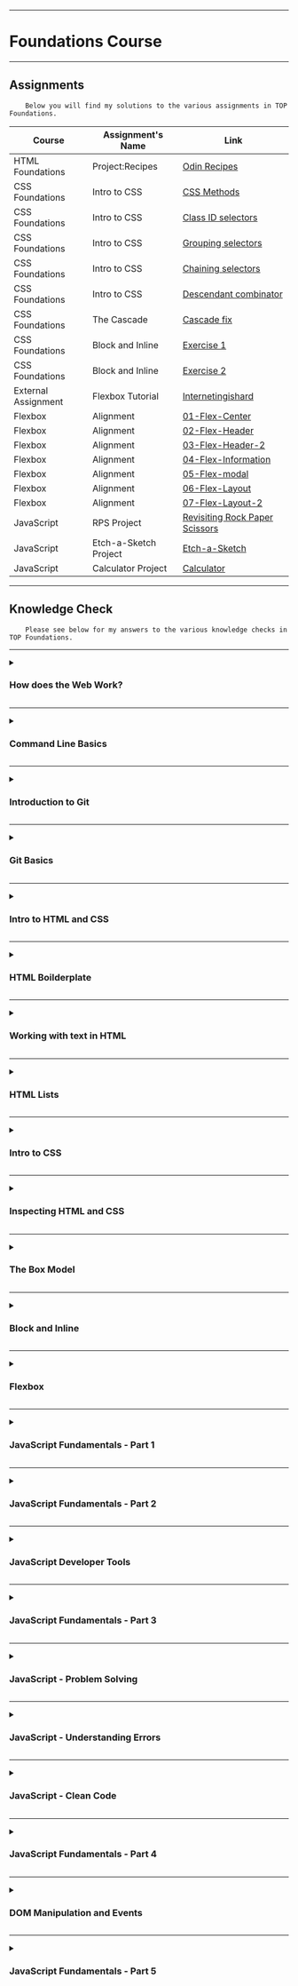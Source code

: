 ***

<h1>Foundations Course</h1>

***

<h2>Assignments</h2>

        Below you will find my solutions to the various assignments in TOP Foundations.

| Course | Assignment's Name | Link |
| ------ | ------------ | ---- |
| HTML Foundations | Project:Recipes |[Odin Recipes](https://traineebam.github.io/TheOdinProject/Foundations/odin-recipes)|
| CSS Foundations | Intro to CSS | [CSS Methods](https://traineebam.github.io/TheOdinProject/Foundations/CSS_Intro/01-css-methods)|
| CSS Foundations | Intro to CSS | [Class ID selectors](https://traineebam.github.io/TheOdinProject/Foundations/CSS_Intro/02-class-id-selectors)|
| CSS Foundations | Intro to CSS | [Grouping selectors](https://traineebam.github.io/TheOdinProject/Foundations/CSS_Intro/03-grouping-selectors)|
| CSS Foundations | Intro to CSS | [Chaining selectors](https://traineebam.github.io/TheOdinProject/Foundations/CSS_Intro/04-chaining-selectors)|
| CSS Foundations | Intro to CSS | [Descendant combinator](https://traineebam.github.io/TheOdinProject/Foundations/CSS_Intro/05-descendant-combinator)|
| CSS Foundations | The Cascade | [Cascade fix](https://traineebam.github.io/TheOdinProject/Foundations/CSS_Intro/06-cascade-fix)|
| CSS Foundations | Block and Inline | [Exercise 1](https://traineebam.github.io/TheOdinProject/Foundations/CSS_Intro/margins-and-padding/01-margin-and-padding-1)|
| CSS Foundations | Block and Inline | [Exercise 2](https://traineebam.github.io/TheOdinProject/Foundations/CSS_Intro/margins-and-padding/02-margin-and-padding-2)|
| External Assignment | Flexbox Tutorial | [Internetingishard](https://traineebam.github.io/TheOdinProject/External_Assignments/internetingishard/flexbox)|
| Flexbox | Alignment | [01-Flex-Center](https://traineebam.github.io/TheOdinProject/Foundations/Flexbox/01-flex-center)|
| Flexbox | Alignment | [02-Flex-Header](https://traineebam.github.io/TheOdinProject/Foundations/Flexbox/02-flex-header)|
| Flexbox | Alignment | [03-Flex-Header-2](https://traineebam.github.io/TheOdinProject/Foundations/Flexbox/03-flex-header-2)|
| Flexbox | Alignment | [04-Flex-Information](https://traineebam.github.io/TheOdinProject/Foundations/Flexbox/04-flex-information)|
| Flexbox | Alignment | [05-Flex-modal](https://traineebam.github.io/TheOdinProject/Foundations/Flexbox/05-flex-modal)|
| Flexbox | Alignment | [06-Flex-Layout](https://traineebam.github.io/TheOdinProject/Foundations/Flexbox/06-flex-layout)|
| Flexbox | Alignment | [07-Flex-Layout-2](https://traineebam.github.io/TheOdinProject/Foundations/Flexbox/07-flex-layout-2)|
| JavaScript | RPS Project | [Revisiting Rock Paper Scissors](https://traineebam.github.io/TheOdinProject/Foundations/projects/rock_paper_scissors)|
| JavaScript | Etch-a-Sketch Project | [Etch-a-Sketch](https://traineebam.github.io/TheOdinProject/Foundations/projects/etch-a-sketch)|
| JavaScript | Calculator Project | [Calculator](https://traineebam.github.io/TheOdinProject/Foundations/projects/calculator)|

***

<h2>Knowledge Check</h2>

        Please see below for my answers to the various knowledge checks in TOP Foundations.

***
<details>
<summary><h3>How does the Web Work?</h3></summary>

***

<h4>What is a web server?</h4>

> A computer that hosts one of more websites. <br>
> In this context, "hosts" refers to the fact that all web pages and their supporting files are available on that computer.

***
<h4>What is a network?</h4>

> A set of computers that are linked in order to share resources. <br>
> This can occur either physically or wirelessly.

***
<h4>What is the internet?</h4>

> At its core, the internet is a global network of computers.

***
<h4>What is an IP address?</h4>

> IP = "Internet Protocol"<br>
> A unique address that identifies a computer.<br>
> There are two main protocols for IP addresses being IPv4 and IPv6. <br>
> IPv4 is a 32-bit numerical address (e.g. 10.0.1.5) whereas IPv6 is a 128-bit hexadecimal address (e.g. 2001:0000:130D:0000:0000:09C0:876C:130A)<br>
> The main benefit of IPv6 is that it allows for 1028 times more addresses than the 4.3 billion that IPv4 offers.<br>
> Fun Fact: To check your current IP address in the Linux terminal you can use either "hostname -I" or "ip a".

***
<h4>What is a router?</h4>

> A router is a device that connects computer networks.<br>
> It's primary function is to ensure that a message sent from a given computer arrives at the target computer.

***
<h4>What is an ISP?</h4>

> ISP = "Internet Service Provider" <br>
> An ISP provides services that enable interaction with the internet.

***
<h4>What are packets and how are they used to transfer data?</h4>

> When data is transmitted across the internet it is broken up and sent in thousands of small chunks. These small chunks are what are referred to as "packets".<br>
> The advantage of this is that if any of these packets are corrupted or dropped, it is a lot easier to replace them. <br>
> Additionally, by sending data in packets it can be sent to the client along different paths, which results in faster exchanges and improved accessibility.

***
<h4>What is a client?</h4>

> Clients are the devices and software that connect to the internet from the users side.

***
<h4>What is a server?</h4>

> A server is a computer that provides functionality for clients through the provision of things such as resources, data, services or programs.

***
<h4>What is a web page?</h4>

> A web page is a document that can be displayed by a web browser.

***
<h4>What is a web browser?</h4>

> A web browser is an application that is used to access websites (e.g. Google Chrome and Firefox).

***
<h4>What is a search engine?</h4>

> A search engine is a web service that assists with finding web pages (e.g. Google and Bing).

***
<h4>What is a DNS request?</h4>

> DNS = "Domain Name System". This is essentially an address book for websites.<br>
> A DNS request is a request for information sent from the client to the server. <br>
> Usually this request is to determine the IP address associated with a domain name.

***
<h4>What browser are you currently using?</h4>

> As is recommended by The Odin Project, I am using Google Chrome.

***
<h4>Describe the process that takes place when you look up a web address</h4>

><ol>
>       <li>The browser uses the DNS server to determine the websites server address.</li>
>       <li>A HTTP request is sent from the browser to this server requesting the website for the client.</li>
>       <li>If this request is approved then a "200 OK" message is sent to the client from the server, followed by data packets containing the websites files.</li>
>       <li>The browser assembles these data packets and displays a complete web page.</li>
></ol>
</details>

***

<details>
<summary><h3>Command Line Basics</h3></summary>

***
<h4>What is the CLI?</h4>

> CLI = "Command Line Interface"<br>
> The CLI is a text-based user interface for a computer.<br>

***
<h4>How do you open the command line on your computer?</h4>

> In my virtual machine I use "CTRL+ALT+T" to open the CLI.

***
<h4>How can you navigate to a particular directory?</h4>

> It would depend on if I knew where this directory sat on my computer.<br>
> If I knew this I would use the "cd" command followed by the directory path.<br>
> If I needed to find a directory I would use "find -name *file_name*".<br>
> Once located I could then use the "cd" command to navigate to that directory (e.g. "cd ./documents/work_project/Sprint4").

***
<h4>Where will "cd" and "cd .." navigate you to?</h4>

> "cd" would take you to your home directory.<br>
> "cd .." brings you up one directory.

***
<h4>How do you display the name of the directory you are currently in?</h4>

> You would use the "pwd" (print working directory) command.

***
<h4>How do you display the contents of the directory you are currently in?</h4>

> You would use the "ls" (short for "list") command.

***
<h4>How do you create a new directory and a new file?</h4>

> To create a new directory use the "mkdir" command followed by the directory name (e.g. "mkdir projects").<br>
> To create a new file use the "touch" command followed by the file name and extension (e.g. "touch index.html").

***
<h4>How do you destroy and rename a directory or file?</h4>

> To destroy a directory or file use the "rm -r" command followed by the directory or file name (e.g. "rm -r projects").<br>
> It should be noted that "rm -r" can delete a directory and all contents irreversibly.<br>
> <br>
> In order to rename a directory or file use the "mv" command followed by the current name and the new file (e.g. "mv old_projects new_projects").

</details>

***

<details>
<summary><h3>Introduction to Git</h3></summary>

***
<h4>What kind of program is Git?</h4>

> Git is a version control system and acts like an <b>epic</b> save button.

***
<h4>What are the differences between Git and a text editor in terms of what they save and their record keeping?</h4>

> When you save a file in a text editor you are capturing its current state in a single file.<br>
> A save in Git on the other hand will record the differences in the files and folders as well as keeping a historical record of each save.<br>

***
<h4>Does Git work at a local or remote level?</h4>

> Git works at the local level (on your device).

***
<h4>Does GitHub work at a local or remote level?</h4>

> GitHub works at the remote level and acts as a storage facility for projects.

***
<h4>Why is Git useful for developers?</h4>

> The main benefit of Git for developers is that it makes it possible to restore past iterations of files.

***
<h4>Why are Git and GitHub useful for a team of developers?</h4>

> They facilitate collaboration of software developers and allow for streamlined product/service development.

</details>

***

<details>
<summary><h3>Git Basics</h3></summary>

***

<h4>How do you create a new repository on GitHub?</h4>

> Go to your GitHub homepage and click on "create new repository".

***
<h4>How do you copy a repository onto your local machine from GitHub?</h4>

> Click on the green "<> Code" button and under the "SSH" option copy the address to your clipboard<br>
> Use the "git clone" command followed by the copied address to connect your GitHub repository with your local machine.

***
<h4>What is the default name of your remote connection?</h4>

> "origin".

***
<h4>Explain what origin is in "git push origin main".</h4>

> The name used for your remote repository.
> This command will push all branches to the main branch.

***
<h4>Explain what main is in "git push origin main".</h4>

> The name of the branch that will be pushed to.

***
<h4>Explain the two-stage system that Git uses to save files.</h4>

> Stage One: The command "git add ." (or "git add FILENAME") is used to add the edited file to a staging area.<br>
> Stage Two: The command "git commit" is used to commit these changes.

***
<h4>How do you check the status of your current repository?</h4>

> "git status".

***
<h4>How do you add files to the staging area in git?</h4>

> "git add .".

***
<h4>How do you commit the files in the staging area and add a descriptive message?</h4>

> "git commit -m "DESCRIPTIVE MESSAGE GOES HERE" ".

***
<h4>How do you push your changes to your repository on GitHub?</h4>

> "git push" or "git push origin main"

***
<h4>How do you look at the history of your previous commits?</h4>

> "git log"

</details>

***

<details>
<summary><h3>Intro to HTML and CSS</h3></summary>

***

<h4>What do HTML and CSS stand for?</h4>

> HTML = "HyperText Markup Language"<br>
> CSS  = "Cascading Style Sheets"

***
<h4>Between HTML and CSS, which would you use for putting paragraphs of text on a webpage?</h4>

> You would use HTML for this as we use HTML defines the content & layout of a webpage.

***
<h4>Between HTML and CSS, which would you use for changing the font and background color of a button?</h4>

> You would use CSS for this as CSS is responsible for styling the webpage.

***
<h4>What is the difference between HTML, CSS and JavaScript?</h4>

> HTML determines the content & layout of a webpage. <br>
> CSS determines how a HTML document is styled (colors, fonts, etc.).<br>
> JavaScript is used to enhance the interactivity of a website.<br>

***
<h4>What is a HTML tag?</h4>

> A tag is used to indicate the beginning and end of a HTML element.<br>
> e.g. When inside "<>" "p" is an opening paragraph tag and "/p" is a closing tag.

***
<h4>What are the three parts of an HTML element?</h4>

> <ol>
>       <li>An opening tag</li>
>       <li>The content</li>
>       <li>A closing tag</li>

</details>

***

<details>
<summary><h3>HTML Boilderplate</h3></summary>

***
<h4>What is the purpose of the doctype declaration?</h4>

> Tells the browser what version of HTML it needs to use to render the document.

***
<h4>What is the HTML element?</h4>

> The root element of the document. All other elements will be descendants of the HTML document.

***
<h4>What is the purpose of the head element?</h4>

> Contains important meta-information about the webpage and tells the browser how to render content properly.

***
<h4>What is the purpose of the body element?</h4>

> Gives the webpage a readable title that is displayed in the browsers tab.<br>
> This will default to the file name if not specified (e.g. index.html).

</details>

***

<details>
<summary><h3>Working with text in HTML</h3></summary>

***
<h4>How do you create a paragraph in HTML?</h4>

> You would use the "p" and "/p" tags to wrap your paragraph.

***
<h4>How do you create a heading in HTML?</h4>

> You would use the "h" and "/h" tags to wrap your heading.<br>
> After the "h" you would use numbers between 1 and 5 to signify the importance of the heading (with 1 being the most important).<br>
> E.g. "h1" Super Important Heading "/h1".

***
<h4>What element should you use to make text bold and important?</h4>

> To do this you would wrap the text in a "strong" and "/strong" tag.

***
<h4>What element should you use to make text italicized to add emphasis to it?</h4>

> You would use the "em" and "/em" tags to wrap the text you'd like italicized and emphasised.

***
<h4>What relationship does an element have with any nested elements within it?</h4>

> A parent / child relationship.

***
<h4>What relationship do two elements have if they are at the same level of nesting?</h4>

> A sibling relationship.

***
<h4>How do you create HTML comments?</h4>

> You wrap your comment in "< ! - - >" "< - - >" tags (remove spaces).

</details>

***

<details>
<summary><h3>HTML Lists</h3></summary>

***
<h4>What HTML element is used to create an unordered list?</h4>

> You would use the "< U L >" and "< / U L >" elements (without spaces).

***
<h4>What HTML element is used to create an ordered list?</h4>

> You would use the "< O L >" and "< / O L >" elements (without spaces).

***
<h4>What HTML element is used to create list items within both unordered and ordered lists?</h4>

> For both unordered and ordered lists you need to wrap each list item with the "< l i >" and "< / l i >" tags (without spaces).

***

<h4>Links and Images</h4>

***
<h4>What element is used to create a link?</h4>

> An anchor element (the "< a >" tag).

***
<h4>What is an attribute?</h4>

> An attribute gives additional information to the element and is generally made up of both a name and a value.

***
<h4>What attribute tells links where to go to?</h4>

> The "href" attribute followed by the destination.

***
<h4>What security considerations must be taken if you wish to use the target attribute to open links in a new tab/window?</h4>

> It is considered best practice to use: rel="noopener noreferrer"<br>
> This prevents the opened link from gaining access and knowing what has referred traffic to it.

***
<h4>What is the difference between an absolute and relative link?</h4>

> Absolute link: Links to pages on other websites.<br>
> Relative links: Links to pages located on our own website.

***
<h4>Which element is used to display an image?</h4>

> The < i m g > element.
> This element is self closing.

***
<h4>What two attributes do images always need to have?</h4>

> An "src" attribute which specifies the image source.<br>
> An "alt" attribute which uses text to describe an image.

***
<h4>How do you access a parent directory in a filepath?</h4>

> You would use two full-stops to go up to the parent directory.

***
<h4>What are the four main image formats that you can use for images on the web?</h4>

> JPG: Designed for handling large color pallets while maintaining a reasonable file size.<br>
> GIF: Best option for simple animations. Should not be used for photos.<br>
> PNG: Ideal for anything that isn't a photo or animated.<br>
> SVC: A vector-based graphics format meaning it can scale up or down without loss of quality. Use SVC whenever possible.

</details>

***

<details>
<summary><h3>Intro to CSS</h3></summary>

***
<h4>What is the syntax for class and ID selectors?</h4>

>Class selector is a full-stop "." followed by the value of the class attribute.<br>
>ID selector is a hash "#" followed by the value of the ID selector.

***
<h4>How would you apply a single rule to two different selectors?</h4>

>You would group the selectors together by separating them with a comma ",".

***
<h4>Given an element that has an id of title and a class of primary, how would you use both attributes for a single rule?</h4>

>You would chain them together by writing them out with no spaces between them.<br>
>E.g. ".primary#title"

***
<h4>What does the descendant combinator do?</h4>

> Allows you to target a specific element based off its parent.<br>
> This is done by writing out the parent and child element with a space in between.<br>
>E.g. ".parent .child" would target only a .child element that is a descendant of a .parent.

***
<h4>What are the names of the three ways to add CSS to HTML?</h4>

> These three ways are external, internal and inline.

***
<h4>What are the main differences between the three ways of adding CSS to HTML?</h4>

> External: This is best practice and involves creating a separate .css file that your web pages will reference.<br>
> Internal: The CSS style is defined in the header of the webpage. Can be useful for adding unique styles to a single webpage but is not usually recommended.<br>
> Inline: This adds CSS directly to an element. This is not recommended, however it will override the other two methods which can be handy.

***

<h4>Between a rule that uses one class selector and a rule that uses three type selectors, which rule has the higher specificity?</h4>

> The class selector will always take priority over any number of type selectors as it is more specific.

</details>

***

<details>
<summary><h3>Inspecting HTML and CSS</h3></summary>

***

<h4>How do you select a specific element on your page with your browser’s developer tools?</h4>

> You can click on your pages elements from the developers tool pane in order to select them.

***
<h4>What does a strikethrough in a CSS declaration mean in your browser’s developer tools?</h4>

> It means that particular style is being overwritten.

***
<h4>How do you change CSS in real time on specific elements of a web page with your browser’s developer tools?</h4>

> You can use the Styles pane and click on selectors or attributes to edit them.

</details>

***

<details>
<summary><h3>The Box Model</h3></summary>

***
<h4>From inside to outside, what is the order of box-model properties?</h4>

> Margin - Border - Padding.

***
<h4>What does the box-sizing CSS property do?</h4>

> Allows you to use the alternative box model for your elements.

***
<h4>What is the difference between the standard and alternative box model?</h4>

> The standard box model will size your element by adding the margin, border and padding together.<br>
> The alternative box model will size your element based on how it is defined and will account for the margin, border and padding size.

***
<h4>Would you use margin or padding to create more space between 2 elements?</h4>

> Use the margin element for this.

***
<h4>Would you use margin or padding to create more space between the contents of an element and its border?</h4>

> Use the padding element for this.

***
<h4>Would you use margin or padding if you wanted two elements to overlap each other?</h4>

> You can set a negative margin to have elements overlap each other.

***
<h4>How do you set the alternative box model for all of your elements?</h4>

> Set the "box-sizing" property on the "html" element and set all other elements to inherit that value with "box-sizing:inherit;"

***
<h4>How do you center an element horizontally?</h4>

> You would first need to define the element width. Then you would use "margin: auto".

***
</details>

***

<details>
<summary><h3>Block and Inline</h3></summary>

***

<h4>What is the difference between a block element and an inline element?</h4>

> Block elements will stack on-top of one another whereas an inline element will appear next to other elements.

***
<h4>What is the difference between an inline element and an inline-block element?</h4>

> An "inline" element will not have its width and height respected and will overlap other lines.<br>
> An "inline-block" element will have its width, height and padding respected.

***
<h4>Is an h1 block or inline?</h4>

> "h1" is a block level element in HTML.

***
<h4>Is button block or inline?</h4>

> "button" is an inline element in HTML.

***
<h4>Is div block or inline?</h4>

> "div" is a block level element in HTML.

***
<h4>Is span block or inline?</h4>

> "span" is an inline element in HTML.

***
</details>

***

<details>
<summary><h3>Flexbox</h3></summary>

***
<h4>What’s the difference between a flex container and a flex item?</h4>

> Any element that has "display:flex" on it is a flex container.<br>
> Any element that lives inside of a flex container is a flex item.

***
<h4>How do you create a flex item?</h4>

> By placing the item inside a flex container.

***
<h4>What are the 3 values defined in the shorthand flex property (e.g. flex: 1 1 auto)?</h4>

> These values are: "flex-grow", "flex-shrink" and "flex-basis".

***
<h4>What are the 3 defined values for the flex shorthand "flex:auto"?<h4>

> 'flex:auto' is equivalent to 'flex-grow:1', 'flex-shrink:1' and 'flex-basis:auto'.

***
<h4>How do you make flex items arrange themselves vertically instead of horizontally?</h4>

> You would use "flex-direction:column;".

***
<h4>In a column flex-container, what does flex-basis refer to?</h4>

> It refers to height instead of width.

***
<h4>In a row flex-container, what does flex-basis refer to?</h4>

> It refers to width.

***
<h4>Why do the previous two questions have different answers?</h4>

> Both column and row flex-containers have different axes to one another.<br>
> Column puts the main axis vertical, whereas row puts the main axis horizontally.

***
</details>

***

<details>
<summary><h3>JavaScript Fundamentals - Part 1</h3></summary>

***
<h4>Name the three ways to declare a variable</h4>

> "var", "let" and "const".

***
<h4>Which of the three variable declarations should you avoid and why?</h4>

> "var" should generally be avoided as it is an old-style of declaring variables and can act in unexpected ways.

***
<h4>What rules should you follow when naming variables?</h4>

> The name must only contain letters, digits, or the symbols "$" and "_".<br>
> The first character must not be a digit.

***
<h4>What happens when you add numbers and strings together?</h4>

> Then the number is merged with the string.<br>
> E.g. If we said: let s = "hello" + 7 + "mother".<br>
>Then 's' would output "hello7mother".

***
<h4>How does the Modulo (%), or Remainder, operator work?</h4>

> It works by outputting the remainder of an equation.<br>
> E.g. 8 % 3 would output 2.

***
<h4>Explain the difference between == and ===.</h4>

> "==" requires two variables to have the same value to evaluate as true.<br>
> "===" requires two variables to have the same value and the same type to evaluate as true.<br>
> It is generally considered safest to use "===".

***
<h4>When would you receive a NaN result?</h4>

> NaN = "Not a Number".<br>
> If you try to do mathematical functions with a non-numeric string you will receive a NaN result.

***
<h4>How do you increment and decrement a number?</h4>

> Increment = "++" this will increase a variable by 1.<br>
> Decrement = "--" this will decrease a variable by 1.

***
<h4>Explain the difference between prefixing and postfixing increment/decrement operators.</h4>

> Prefixing increment/decrement operators will change a value and output this new result.<br>
> Postfixing increment/decrement operators will change a value but output its previous value.

***
<h4>What is operator precedence and how is it handled in JS?</h4>

> The order in which an expression is executed is defined by operator precedence.<br>
> In JavaScript operators are given a value and the higher this value the higher the operators precedence.<br>
> Higher precedence operators are executed before lower precedence ones.

***
<h4>How do you access developer tools and the console?</h4>

> You would right-click on the webpage and select "inspect"/"inspect element" to access developer tools.<br>
> Once these tools are accessed you would select the "console" tab.

***
<h4>How do you log information to the console?</h4>

> By using "console.log()".

***
<h4>What does unary plus operator do to string representations of integers? eg. +”10”</h4>

> The unary plus operator converts them to numbers.

***
</details>

***

<details>
<summary><h3>JavaScript Fundamentals - Part 2</h3></summary>

***
<h4>What are the eight data types in JavaScript?</h4>

><ol>
>       <li>number: For integer and floating point numbers. Limit is 2^53-1 or -2^53-1. </li>
>       <li>bigInt: Used for for integers of length greater than 'number' can handle. Value is created by adding an 'n' after an integer.</li>
>       <li>string: A string may have zero or more characters.</li>
>       <li>boolean: For true/false values.</li>
>       <li>null: For unknown values. A standalone type that has the single value of 'null'.</li>
>       <li>undefined: For unassigned values. A standalone type that has the single value of 'undefined'.</li>
>       <li>symbol: For unique identifiers.</li>
>       <li>object: For more complex data structures.</li>
></ol>

***
<h4>Which data type is NOT primitive?</h4>

> Object is a non-primitive data type.

***
<h4>What is the relationship between null and undefined?</h4>

> They are both stand-alone value types with only a single value of either 'null' or 'undefined'.<br>

***
<h4>What is the difference between single, double, and backtick quotes for strings?</h4>

> Single and double quotes are both "simple" quotes and they are treated in the same way by JavaScript.<br>
> Backtick quotes are "extended functionality" quotes that allow variables and expressions to be embedded into a string by wrapping them in "${..}".

***
<h4>What is the term for joining strings together?</h4>

> Concatenation.

***
<h4>Which type of quote lets you embed variables/expressions in a string?</h4>

> Backtick quotes (extended functionality quotes).

***
<h4>How do you embed variables/expressions in a string?</h4>

> Inside a template literal (the name of a string declared with backticks), you wrap JavaScript variables/expressions inside "${..}".<br>
> The result of this will be included in the string.

***
<h4>How do you use escape characters in a string?</h4>

> You use the backslash "\" just before the character.

***
<h4>What is the difference between the slice/substring/substr string methods?</h4>

><ul>
>    <li>slice(start, end). Extracts a part of a string and returns the result in a new string.</li>
>    <li>substring(start, end). Similar to above except start and end values less than 0 are treated as 0.</li>
>    <li>substr(start, length). Second parameter here specifies length of the extracted part.</li>
></ul>

***
<h4>What are the three logical operators, and what do they stand for?</h4>

><ol>
>    <li> OR = "||". Returns false if both operands are false and true otherwise.
>    <li> AND = "&&". Returns true if both operands are truthy and false otherwise.
>    <li> NOT = "!". The "!" is placed before an operand and converts it to a boolean type which is then inverted.
></ol>

***
<h4>What are the comparison operators?</h4>

><ol>
>    <li> Greater ">" and Less "<" than
>    <li> Greater than or equal to ">=" and Less than or equal to "<=".
>    <li> Equals "=="
>    <li> Not Equal "!="
></ol>

***
<h4>What are truthy and falsy values?</h4>

> Truthy values are true values and Falsy values are false values.

***
<h4>What are the falsy values in JavaScript?</h4>

> Falsy values are "0", empty strings "", null, undefined and NaN as they are all false.

***
<h4>What are conditionals?</h4>

> "if", "else" and "else if". These are used to perform different actions based on different conditions.

***
<h4>What is the syntax for an if/else conditional?</h4>

> else if

***
<h4>What is the syntax for a switch statement?</h4>

> switch(expression) {<br>
>        case x:<br>
>          // code block<br>
>          break;<br>
>        case y:<br>
>          // code block<br>
>          break;<br>
>        default:<br>
>          // code block<br>
>}<br>

***
<h4>What is the syntax for a ternary operator?</h4>

> A ternary operator tests a condition and returns one value/expression if true and another if false.<br>
> The syntax looks like: condition ? run this code : run this code instead

***
<h4>What is nesting?</h4>

> Nesting is placing an "if...else" statement inside another.

***
</details>

***

<details>
<summary><h3>JavaScript Developer Tools</h3></summary>

***
<h4>How do you open developer tools?</h4>

> The three main ways to open Chrome developer tools are:<br>
><ol>
><li>In the Chrome menu select "More Tools" then "Developer Tools".</li>
><li>Right click on a the webpage and select "Inspect".</li>
><li>Use the keyboard shortcuts being either "F12" or "CTRL + SHIFT + C".</li>
></ol>

***
<h4>How do you change screen size of a website using developer tools?</h4>

> You select the "Toggle Device Toolbar" option.<br>
> Once this is enabled you can manually change the screen size or choose from a list of pre-configured devices.

***
<h4>What is a breakpoint?</h4>

> A breakpoint lets you pause your code mid-execution and examine all current values.

***
<h4>How do you set a breakpoint?</h4>

> There are numerous breakpoint types and all are set slightly differently.<br>
> The simplest type is the "Line-of-code" breakpoint which can be set by clicking the line number from the "sources" tab in DevTools.

***
</details>

***

<details>
<summary><h3>JavaScript Fundamentals - Part 3</h3></summary>

***
<h4>What are functions useful for?</h4>

> Storing a piece of code that can be called upon later as often as required.

***
<h4>How do you invoke a function?</h4>

> By stating the name of your function followed by parenthesis in your code.

***
<h4>What are anonymous functions?</h4>

> A function that has no name. Often used when a function expects to receive another function as a parameter.

***
<h4>What is function scope?</h4>

> The scope created within a function. Essentially the variables and other things defined in a function are only available to that particular function. 

***
<h4>What are return values?</h4>

> The values that a function returns when it completes.

***
<h4>What are arrow functions?</h4>

> A method of creating functions that is more simple and concise than using function expressions.<br>
> They are called arrow functions because they are called using "=>".

***
</details>

***

<details>
<summary><h3>JavaScript - Problem Solving</h3></summary>

***
<h4>What are the three stages in the problem solving process?</h4>

><ol>
><li>Understanding the problem.</li>
><li>Plan - utilise Pseudocode.</li>
><li>Divide and conquer (implement).</li>
></ol>

***
<h4>Why is it important to clearly understand the problem first?</h4>

> If you don't clearly understand the problem, you won't know when you've solved it.

***
<h4>What can you do to help get a clearer understanding of the problem?</h4>

><ul>
><li>Write it down on paper.</li>
><li>Reword the problem in plain english.</li>
><li>Draw diagrams.</li>
><li>Explain the problem to someone else</li>
></ul>

***
<h4>What are some of the things you should do in the planning stage of the problem solving process?</h4>

><ul>
><li>Identify if the program will have a user interface; if so, what does it look like and what function will it serve?</li>
><li>What inputs are required? Will the user provide this or will it come from somewhere else?</li>
><li>What is the desired output?</li>
><li>Based on the inputs, what steps are required to achieve the desired output?</li>
></ul>

***
<h4>What is an algorithm?</h4>

> A recipe for solving a particular problem.<br>
> It defines the steps that the computer must take in order to solve the problem.

***
<h4>What is pseudocode?</h4>

> Programming logic written out in natural language inside of in code.

***
<h4>What are the advantages of breaking a problem down and solving the smaller problems?</h4>

> It results in reduced problem complexity which results in them being more approachable and easier to solve. <br>
> Over time, once all of the smaller problems have been solved, the big problem will be too.

***
</details>

***

<details>
<summary><h3>JavaScript - Understanding Errors</h3></summary>

***
<h4>What are three reasons why you may see a TypeError?</h4>

><ol>
><li>An operand or argument passed to a function is not compatible with the type expected.</li>
><li>Attempting to modify a value that can't be changed.</li>
><li>Attempting to use a value in an inappropriate way.</li>
></ol>

***
<h4>What is the key difference between an error and a warning?</h4>

>An error will stop program execution, whereas a warning will only provide some insight on a potential problem.

***
<h4>What is one method you can use to resolve an error?</h4>

> Using the Devtools debugging feature to step through the code.

***

</details>

***

<details>
<summary><h3>JavaScript - Clean Code</h3></summary>

***
<h4>Why is it important to write clean code?</h4>

>It improves the readability of your code which can help save a significant amount of time.

***
<h4>Name 5 clean code principles previously mentioned</h4>

><ol>
><li>Use correct indentation.</li>
><li>Write explanatory comments (without abusing them).</li>
><li>Avoid excessively large functions.</li>
><li>Use naming standards for functions and variables.</li>
><li>Clearly expose the page structure.</li>
></ol>

***
<h4>What is the difference between good comments and bad comments?</h4>

>A good comment will tell the <strong>why</strong>, while a bad comment will tell the how.<br>
>Good comments explain the reasons behind a piece of code.

***

</details>

***

<details>
<summary><h3>JavaScript Fundamentals - Part 4</h3></summary>

***
<h4>What is an array?</h4>

>A data structure that stores a collection of values.

***
<h4>What are arrays useful for?</h4>

>Holding many different values under a single name.

***
<h4>How do you access an array element?</h4>

>By referring to the index number of the element.<br>
>Array indexes start with 0 (second element is 1, third is 2, etc).

***
<h4>How do you change an array element?</h4>

>By calling the array and index element, followed by "=" then the new value.

***
<h4>What are some useful array properties?</h4>

> 'length', 'constructor' and 'prototype'.

***
<h4>What are some useful array methods?</h4>

> 'push', 'pop', 'splice', 'forEach', 'map', 'filter' and 'reduce'.

***
<h4>What are loops useful for?</h4>

>Executing a set of instructions repeatedly based on a condition.

***
<h4>What is the break statement?</h4>

>A statement that breaks a loop once its condition becomes true.

***
<h4>What is the continue statement?</h4>

>A statement that skips to the next iteration of the loop once its condition becomes true.

***
<h4>What is the advantage of writing automated tests?</h4>

>Systematically verifies code functionality to ensure consistent behavior by detecting errors early.

***

</details>

***

<details>
<summary><h3>DOM Manipulation and Events</h3></summary>

***
<h4>What is the DOM?</h4>

> The Document Object Model represents a HTML document as a tree of nodes and provides functions to allow the document to be manipulated.

***
<h4>How do you target the nodes you want to work with?</h4>

>Through the use of 'selectors'.

***
<h4>How do you create an element in the DOM?</h4>

><code>document.createElement(tagName, [options])</code>

***
<h4>How do you add an element to the DOM?</h4>

><code>parentNode.appendChild(childNode)</code> This will append childNode as the last child of parentNode.<br>
><code>parentNode.insertBefore(newNode, referenceNode)</code> This will insert newNode into parentNode before referenceNode.

***
<h4>How do you remove an element from the DOM?</h4>

><code>parentNode.removeChild(child)</code> This removes child from parentNode on the DOM and will return a reference to child.

***
<h4>How can you alter an element in the DOM?</h4>

>Once the element is referenced you can use that reference to alter it.

***
<h4>When adding text to a DOM element, should you use textContent or innerHTML? Why?</h4>

>You should use textContent so that a malicious individual cannot use cross site scripting to infiltrate your website.

***
<h4>Where should you include your JavaScript tag in your HTML file when working with DOM nodes?</h4>

>Either in the 'head' of your HTML file with the 'defer' keyword or at the bottom of your HTML file.

***
<h4>How do “events” and “listeners” work?</h4>

>An 'event' is an action that occurs on a webpage, such as mouse-clicks or keystrokes.<br>
>A 'listener' waits until a specified event occurs.

***
<h4>What are three ways to use events in your code?</h4>

><ol>
><li>Inline Event Handling - Assigning event handlers within HTML tags.</li>
><li>DOM Event Handling - Listeners are attached to specific elements in the DOM. </li>
><li>Event Attributes - 'addEventListener' is applied directly to an element which can handle multiple event listeners.</li>
></ol>

***
<h4>Why are event listeners the preferred way to handle events?</h4>

>They allow for multiple event handling, promote a cleaner separation of HTML structure and JS behavior, and have improved maintainability.

***
<h4>What are the benefits of using named functions in your listeners?</h4>

>Improves the readability and conciseness of your code while making it easier to reuse in multiple places.

***
<h4>How do you attach listeners to groups of nodes?</h4>

>By using the <code>querySelectorAll('selector')</code> combined with the <code>forEach</code> method to iterate through each button follow by the event listener.

***
<h4>What is the difference between the return values of querySelector and querySelectorAll?</h4>

>querySelector will return a reference to the first match of selector.<br>
>querySelectorAll will return a nodelist containing references to all the matches of the selectors.

***
<h4>What does a “nodelist” contain?</h4>

>A list of nodes that match specified criteria when a DOM query or selection method is used.<br>
>Each node represents an individual element in the document tree or a collection or nodes based on the query.

***
<h4>Explain the difference between “capture” and “bubbling”.</h4>

>Capture: Events are detected starting from the outermost ancestor down to the largest element.<br>
>Bubbling: Events are detected from the target element up through its ancestors to the outermost element.

***

</details>

***

<details>
<summary><h3>JavaScript Fundamentals - Part 5</h3></summary>

***
<h4>What is the difference between objects and arrays?</h4>

>Objects are collections of key-value pairs used to represent entities with name properties.<br>
>Arrays are ordered lists of elements accessed by numerical indices.

***
<h4>How do you access object properties?</h4>

> Either "dot notation" (eg. <code>obj.property</code>) or "square brackets notation" (eg. <code>obj["property"]</code>).

***
<h4>What is Array.prototype.map() useful for?</h4>

>Taking in an array and applying some change to it, then returning it.<br>
>Using .map always returns the same amount of items as given.

***
<h4>What is Array.prototype.reduce() useful for?</h4>

>Iteratively reducing an array to a single value through the execution of a provided function.<br>
>It allows complex aggregations or computations to be performed on array elements.

***